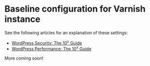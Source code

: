 # Baseline configuration for Varnish instance #

See the following articles for an explanation of these settings:

* [WordPress Security: The 10<sup>x</sup> Guide](https://10xnation.com/wordpress-security/)
* [WordPress Performance: The 10<sup>x</sup> Guide](https://10xnation.com/wordpress-performance/)

More coming soon!

